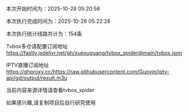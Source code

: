
本次开始时间为：2025-10-28 05:20:56

本次执行完成时间为：2025-10-28 05:22:28

本次执行统计线路共计为：154条

Tvbox多仓请配置订阅地址 https://fastly.jsdelivr.net/gh/xuexuguang/tvbox_spider@main/tvbox.json

IPTV直播订阅地址 https://ghproxy.cc/https://raw.githubusercontent.com/Guovin/iptv-api/gd/output/result.m3u

当前内容来源详情请查看tvbox_spider

如果感兴趣,请复制项目后自行研究使用
